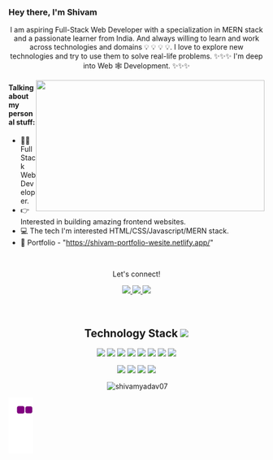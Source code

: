 <!--  portfolio link/  -->
### Hey there, I'm  Shivam 
<p align="center">
   I am aspiring Full-Stack Web Developer with a specialization in MERN stack and a passionate learner from India. And always willing to learn and work across technologies      and domains 💡 💡 💡 💡. I love to explore new technologies and try to use them to solve real-life problems. ✨✨✨ I'm deep into Web 🕸️ Development. ✨✨✨
</p> 
<img align="right" src="https://raw.githubusercontent.com/mhmzdev/mhmzdev/master/code.gif" width="450" height="258"/>

#### Talking about my personal stuff:

- 🙋‍♂️ Full Stack Web Developer.
- 👉 Interested in building amazing frontend websites.
- 💻 The tech I'm interested HTML/CSS/Javascript/MERN stack.
- 📄 Portfolio - "https://shivam-portfolio-wesite.netlify.app/"

<br>

 <div align="center">
<p align="center">Let's connect!</p>
<a href="https://twitter.com/shivamy75967491" target="blank">
    <img src="https://img.shields.io/badge/Twitter-1DA1F2?style=for-the-badge&logo=twitter&logoColor=white" />
</a>
<a href="https://www.instagram.com/shivamyadav007/" target="blank">
    <img src="https://img.shields.io/badge/Instagram-E4405F?style=for-the-badge&logo=instagram&logoColor=white" />
</a>
<a href="https://www.linkedin.com/in/shivamyadav007/" target="blank">
    <img src="https://img.shields.io/badge/linkedin-%230077B5.svg?&style=for-the-badge&logo=linkedin&logoColor=white" />
</a>
</div>

<br>
<br>

<h2 align="center">Technology Stack <img  src="https://github.com/ritik307/ritik307/blob/main/images/laptop.gif" width="50"></h2>
<p align="center">
  <img src="https://img.shields.io/badge/JavaScript-F7DF1E?style=for-the-badge&logo=javascript&logoColor=black"/>
  <img src="https://img.shields.io/badge/HTML5-E34F26?style=for-the-badge&logo=html5&logoColor=white"/>
  <img src="https://img.shields.io/badge/CSS3-1572B6?style=for-the-badge&logo=css5&logoColor=white"/>
  <img src="https://img.shields.io/badge/React-20232A?style=for-the-badge&logo=react&logoColor=61DAFB"/>
  <img src="https://img.shields.io/badge/Express.js-404D59?style=for-the-badge"/>
  <img src="https://img.shields.io/badge/Node.js-43853D?style=for-the-badge&logo=node.js&logoColor=white"/>
  <img src="https://img.shields.io/badge/MongoDB-4EA94B?style=for-the-badge&logo=mongodb&logoColor=white"/>
  <img src="https://img.shields.io/badge/Bootstrap-563D7C?style=for-the-badge&logo=bootstrap&logoColor=white"/>
<p align="center">
<img src="https://img.shields.io/badge/GitHub-100000?style=for-the-badge&logo=github&logoColor=white"/>
  <img src="https://img.shields.io/badge/Netlify-00C7B7?style=for-the-badge&logo=netlify&logoColor=whit"/>
  <img src="https://img.shields.io/badge/Heroku-430098?style=for-the-badge&logo=heroku&logoColor=white"/>
  <img src="https://img.shields.io/badge/Redux-593D88?style=for-the-badge&logo=redux&logoColor=white"/>
</p>
</p>

<p align="center" >&nbsp;<img src="https://github-readme-stats.vercel.app/api?username=shivamyadav07&show_icons=true&locale=en" alt="shivamyadav07" /></p>

![snake gif](https://github.com/Shivamyadav07/Shivamyadav07/blob/output/github-contribution-grid-snake.gif)
